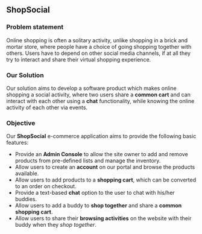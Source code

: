 ## ShopSocial

### Problem statement

Online shopping is often a solitary activity, unlike shopping in a brick and mortar store, where people have a choice of going shopping together with others. Users have to depend on other social media channels, if at all they try to interact and share their virtual shopping experience.

### Our Solution

Our solution aims to develop a software product which makes online shopping a social activity, where two users share a **common cart** and can interact with each other using a **chat** functionality, while knowing the online activity of each other via events.

### Objective

Our **ShopSocial** e-commerce application aims to provide the following basic features:

- Provide an **Admin Console** to allow the site owner to add and remove products from pre-defined lists and manage the inventory.
- Allow users to create an **account** on our portal and browse the products available.
- Allow users to add products to a **shopping cart**, which can be converted to an order on checkout.
- Provide a text-based **chat** option to the user to chat with his/her buddies.
- Allow users to add a buddy to **shop together** and share a **common shopping cart**.
- Allow users to share their **browsing activities** on the website with their buddy when they *shop together*.

